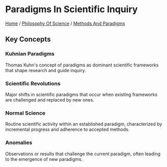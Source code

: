 # Paradigms In Scientific Inquiry

[Home](../../../../README.md) / [Philosophy Of Science](../../../../philosophy_of_science/README.md) / [Methods And Paradigms](../../../philosophy_of_science/methods_and_paradigms/README.md)

## Key Concepts

### Kuhnian Paradigms

Thomas Kuhn's concept of paradigms as dominant scientific frameworks that shape research and guide inquiry.

### Scientific Revolutions

Major shifts in scientific paradigms that occur when existing frameworks are challenged and replaced by new ones.

### Normal Science

Routine scientific activity within an established paradigm, characterized by incremental progress and adherence to accepted methods.

### Anomalies

Observations or results that challenge the current paradigm, often leading to the emergence of new paradigms.

